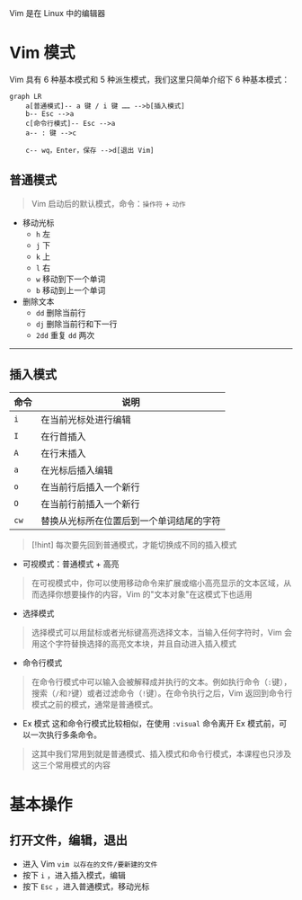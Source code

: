 Vim 是在 Linux 中的编辑器

# Vim 模式

Vim 具有 6 种基本模式和 5 种派生模式，我们这里只简单介绍下 6 种基本模式：

```mermaid
graph LR
	a[普通模式]-- a 键 / i 键 …… -->b[插入模式]
	b-- Esc -->a
	c[命令行模式]-- Esc -->a
	a-- : 键 -->c

	c-- wq，Enter，保存 -->d[退出 Vim]
```

## 普通模式
>Vim 启动后的默认模式，命令：`操作符` + `动作`

- 移动光标
	- `h` 左
	- `j` 下
	- `k` 上
	- `l` 右
	- `w` 移动到下一个单词
	- `b` 移动到上一个单词
- 删除文本
	- `dd` 删除当前行
	- `dj` 删除当前行和下一行
	- `2dd` 重复 `dd` 两次

---

## 插入模式

|命令|说明|
|---|---|
|`i`|在当前光标处进行编辑|
|`I`|在行首插入|
|`A`|在行末插入|
|`a`|在光标后插入编辑|
|`o`|在当前行后插入一个新行|
|`O`|在当前行前插入一个新行|
|`cw`|替换从光标所在位置后到一个单词结尾的字符|


>[!hint] 每次要先回到普通模式，才能切换成不同的插入模式



- 可视模式：普通模式 + 高亮
>在可视模式中，你可以使用移动命令来扩展或缩小高亮显示的文本区域，从而选择你想要操作的内容，Vim 的"文本对象"在这模式下也适用

- 选择模式
>选择模式可以用鼠标或者光标键高亮选择文本，当输入任何字符时，Vim 会用这个字符替换选择的高亮文本块，并且自动进入插入模式

- 命令行模式
> 在命令行模式中可以输入会被解释成并执行的文本。例如执行命令（`:`键），搜索（`/`和`?`键）或者过滤命令（`!`键）。在命令执行之后，Vim 返回到命令行模式之前的模式，通常是普通模式。

- Ex 模式
这和命令行模式比较相似，在使用 `:visual` 命令离开 Ex 模式前，可以一次执行多条命令。
> 这其中我们常用到就是普通模式、插入模式和命令行模式，本课程也只涉及这三个常用模式的内容

# 基本操作
## 打开文件，编辑，退出
- 进入 Vim `vim 以存在的文件/要新建的文件`
- 按下 `i` ，进入插入模式，编辑
- 按下 `Esc` ，进入普通模式，移动光标



















